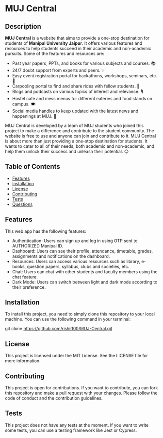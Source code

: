# MUJ Central

## Description

**MUJ Central** is a website that aims to provide a one-stop destination for students of **Manipal University Jaipur**. It offers various features and resources to help students succeed in their academic and non-academic pursuits. Some of the features and resources are:

- Past year papers, PPTs, and books for various subjects and courses. 📚
- 24/7 doubt support from experts and peers. 💡
- Easy event registration portal for hackathons, workshops, seminars, etc. 🚀
- Carpooling portal to find and share rides with fellow students. 🚗
- Blogs and podcasts on various topics of interest and relevance. 🎙️
- Hostel cafe and mess menus for different eateries and food stands on campus. 🍽️
- Social media handles to keep updated with the latest news and happenings at MUJ. 📱

MUJ Central is developed by a team of MUJ students who joined this project to make a difference and contribute to the student community. The website is free to use and anyone can join and contribute to it. MUJ Central is about more than just providing a one-stop destination for students. It wants to cater to all of their needs, both academic and non-academic, and help them unlock their success and unleash their potential. 😊

## Table of Contents

- [Features](#features)
- [Installation](#installation)
- [License](#license)
- [Contributing](#contributing)
- [Tests](#tests)
- [Questions](#questions)

## Features

This web app has the following features:

- Authentication: Users can sign up and log in using OTP sent to AUTHORIZED Manipal ID.
- Dashboard: Users can see their profile, attendance, timetable, grades, assignments and notifications on the dashboard.
- Resources: Users can access various resources such as library, e-books, question papers, syllabus, clubs and societies, etc.
- Chat: Users can chat with other students and faculty members using the chat feature.
- Dark Mode: Users can switch between light and dark mode according to their preference.

## Installation

To install this project, you need to simply clone this repository to your local machine. You can use the following command in your terminal:

git clone https://github.com/rishii100/MUJ-Central.git

## License

This project is licensed under the MIT License. See the LICENSE file for more information.

## Contributing

This project is open for contributions. If you want to contribute, you can fork this repository and make a pull request with your changes. Please follow the code of conduct and the contribution guidelines. 

## Tests

This project does not have any tests at the moment. If you want to write some tests, you can use a testing framework like Jest or Cypress.


